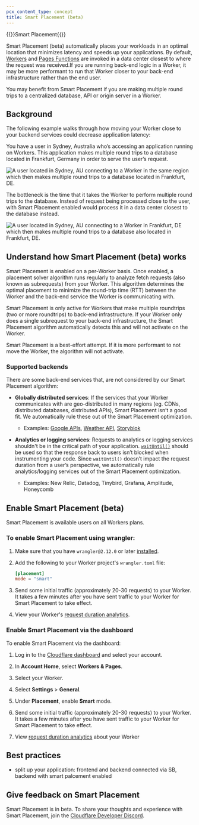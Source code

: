 ```yaml
---
pcx_content_type: concept
title: Smart Placement (beta)
---
```


{{<beta>}}Smart Placement{{</beta>}}

Smart Placement (beta) automatically places your workloads in an optimal location that minimizes latency and speeds up your applications. By default, [Workers](/workers/) and [Pages Functions](/pages/platform/functions/) are invoked in a data center closest to where the request was received.If you are running back-end logic in a Worker, it may be more performant to run that Worker closer to your back-end infrastructure rather than the end user. 

You may benefit from Smart Placement if you are making multiple round trips to a centralized database, API or origin server in a Worker. 

## Background
The following example walks through how moving your Worker close to your backend services could decrease application latency:

You have a user in Sydney, Australia who’s accessing an application running on Workers. This application makes multiple round trips to a database located in Frankfurt, Germany in order to serve the user’s request. 

![A user located in Sydney, AU connecting to a Worker in the same region which then makes multiple round trips to a database located in Frankfurt, DE. ](../media/workers-smart-placement-disabled.png)

The bottleneck is the time that it takes the Worker to perform multiple round trips to the database. Instead of request being processed close to the user, with Smart Placement enabled would process it in a data center closest to the database instead. 

![A user located in Sydney, AU connecting to a Worker in Frankfurt, DE which then makes multiple round trips to a database also located in Frankfurt, DE. ](../media/workers-smart-placement-enabled.png)


## Understand how Smart Placement (beta) works

Smart Placement is enabled on a per-Worker basis. Once enabled, a placement solver algorithm runs regularly to analyze fetch requests (also known as subrequests) from your Worker. This algorithm determines the optimal placement to minimize the round-trip time (RTT) between the Worker and the back-end service the Worker is communicating with. 

Smart Placement is only active for Workers that make multiple roundtrips (two or more roundtrips) to back-end infrastructure. If your Worker only does a single subrequest to your back-end infrastructure, the Smart Placement algorithm automatically detects this and will not activate on the Worker. 

Smart Placement is a best-effort attempt. If it is more performant to not move the Worker, the algorithm will not activate.  

### Supported backends

There are some back-end services that, are not considered by our Smart Placement algorithm:

- **Globally distributed services**: If the services that your Worker communicates with are geo-distributed in many regions (eg. CDNs, distributed databases, distributed APIs), Smart Placement isn’t a good fit. We automatically rule these out of the Smart Placement optimization. 
    - Examples: [Google APIs](https://developers.google.com/apis-explorer), [Weather API](https://www.weatherapi.com/), [Storyblok](https://www.storyblok.com/)


- **Analytics or logging services**: Requests to analytics or logging services shouldn't be in the critical path of your application. [`waitUntil()`](/workers/runtime-apis/fetch-event/?ref=blog.cloudflare.com#waituntil) should be used so that the response back to users isn’t blocked when instrumenting your code. Since `waitUntil()` doesn’t impact the request duration from a user’s perspective, we automatically rule analytics/logging services out of the Smart Placement optimization. 
    - Examples: New Relic, Datadog, Tinybird, Grafana, Amplitude, Honeycomb

## Enable Smart Placement (beta)

Smart Placement is available users on all Workers plans. 

### To enable Smart Placement using wrangler:

1. Make sure that you have `wrangler@2.12.0` or later [installed](/workers/wrangler/install-and-update/).
2. Add the following to your Worker project's `wrangler.toml` file:

    ```toml
    [placement]
    mode = "smart"
    ```

3. Send some initial traffic (approximately 20-30 requests) to your Worker. It takes a few minutes after you have sent traffic to your Worker for Smart Placement to take effect. 

4. View your Worker's [request duration analytics](/workers/learning/metrics-and-analytics).


### Enable Smart Placement via the dashboard

To enable Smart Placement via the dashboard:

1. Log in to the [Cloudflare dashboard](https://dash.cloudflare.com) and select your account.
2. In **Account Home**, select **Workers & Pages**.
3. Select your Worker.
4. Select **Settings** > **General**.
5. Under **Placement**, enable **Smart** mode.
6. Send some initial traffic (approximately 20-30 requests) to your Worker. It takes a few minutes after you have sent traffic to your Worker for Smart Placement to take effect. 

7. View [request duration analytics](/workers/learning/metrics-and-analytics) about your Worker

## Best practices
- split up your application: frontend and backend connected via SB, backend with smart palcement enabled 

## Give feedback on Smart Placement

Smart Placement is in beta. To share your thoughts and experience with Smart Placement, join the [Cloudflare Developer Discord](https://discord.gg/cloudflaredev).
